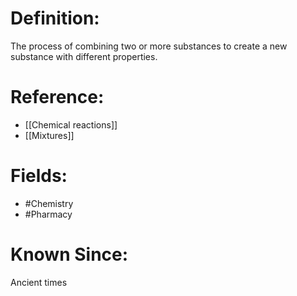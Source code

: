 

# Definition:
The process of combining two or more substances to create a new substance with different properties.

# Reference:
- [[Chemical reactions]]
- [[Mixtures]]

# Fields: 
- #Chemistry
- #Pharmacy

# Known Since:
Ancient times

